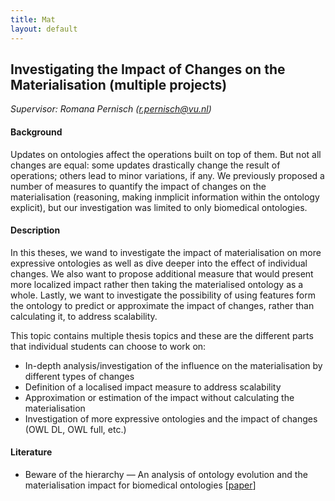 ```yaml
---
title: Mat
layout: default
---
```



## Investigating the Impact of Changes on the Materialisation (multiple projects)
*Supervisor: Romana Pernisch (r.pernisch@vu.nl)*

#### Background
Updates on ontologies affect the operations built on top of them. But not all changes are equal: some updates drastically change the result of operations; others lead to minor variations, if any. We previously proposed a number of measures to quantify the impact of changes on the materialisation (reasoning, making inmplicit information within the ontology explicit), but our investigation was limited to only biomedical ontologies.

#### Description
In this theses, we wand to investigate the impact of materialisation on more expressive ontologies as well as dive deeper into the effect of individual changes. We also want to propose additional measure that would present more localized impact rather then taking the materialised ontology as a whole. Lastly, we want to investigate the possibility of using features form the ontology to predict or approximate the impact of changes, rather than calculating it, to address scalability. 

This topic contains multiple thesis topics and these are the different parts that individual students can choose to work on:
- In-depth analysis/investigation of the influence on the materialisation by different types of changes
- Definition of a localised impact measure to address scalability
- Approximation or estimation of the impact without calculating the materialisation
- Investigation of more expressive ontologies and the impact of changes (OWL DL, OWL full, etc.)

#### Literature
- Beware of the hierarchy — An analysis of ontology evolution and the materialisation impact for biomedical ontologies [<a href="https://doi.org/10.1016/j.websem.2021.100658">paper</a>]
